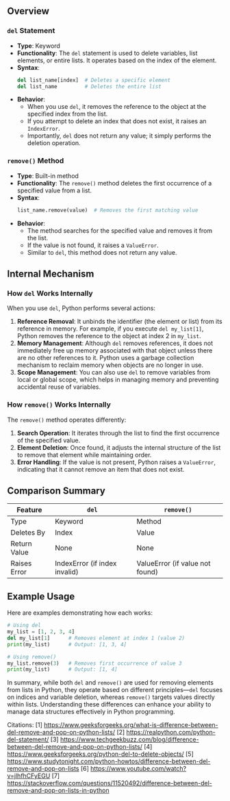 ## Overview

### `del` Statement
- **Type**: Keyword
- **Functionality**: The `del` statement is used to delete variables, list elements, or entire lists. It operates based on the index of the element.
- **Syntax**:
  ```python
  del list_name[index]  # Deletes a specific element
  del list_name         # Deletes the entire list
  ```
- **Behavior**: 
  - When you use `del`, it removes the reference to the object at the specified index from the list. 
  - If you attempt to delete an index that does not exist, it raises an `IndexError`.
  - Importantly, `del` does not return any value; it simply performs the deletion operation.

### `remove()` Method
- **Type**: Built-in method
- **Functionality**: The `remove()` method deletes the first occurrence of a specified value from a list.
- **Syntax**:
  ```python
  list_name.remove(value)  # Removes the first matching value
  ```
- **Behavior**:
  - The method searches for the specified value and removes it from the list.
  - If the value is not found, it raises a `ValueError`.
  - Similar to `del`, this method does not return any value.

## Internal Mechanism

### How `del` Works Internally
When you use `del`, Python performs several actions:
1. **Reference Removal**: It unbinds the identifier (the element or list) from its reference in memory. For example, if you execute `del my_list[1]`, Python removes the reference to the object at index 2 in `my_list`.
2. **Memory Management**: Although `del` removes references, it does not immediately free up memory associated with that object unless there are no other references to it. Python uses a garbage collection mechanism to reclaim memory when objects are no longer in use.
3. **Scope Management**: You can also use `del` to remove variables from local or global scope, which helps in managing memory and preventing accidental reuse of variables.

### How `remove()` Works Internally
The `remove()` method operates differently:
1. **Search Operation**: It iterates through the list to find the first occurrence of the specified value.
2. **Element Deletion**: Once found, it adjusts the internal structure of the list to remove that element while maintaining order.
3. **Error Handling**: If the value is not present, Python raises a `ValueError`, indicating that it cannot remove an item that does not exist.

## Comparison Summary

| Feature          | `del`                          | `remove()`                     |
|------------------|-------------------------------|--------------------------------|
| Type             | Keyword                       | Method                         |
| Deletes By       | Index                         | Value                          |
| Return Value     | None                          | None                           |
| Raises Error     | IndexError (if index invalid) | ValueError (if value not found)|

## Example Usage

Here are examples demonstrating how each works:

```python
# Using del
my_list = [1, 2, 3, 4]
del my_list[1]      # Removes element at index 1 (value 2)
print(my_list)      # Output: [1, 3, 4]

# Using remove()
my_list.remove(3)   # Removes first occurrence of value 3
print(my_list)      # Output: [1, 4]
```

In summary, while both `del` and `remove()` are used for removing elements from lists in Python, they operate based on different principles—`del` focuses on indices and variable deletion, whereas `remove()` targets values directly within lists. Understanding these differences can enhance your ability to manage data structures effectively in Python programming.

Citations:
[1] https://www.geeksforgeeks.org/what-is-difference-between-del-remove-and-pop-on-python-lists/
[2] https://realpython.com/python-del-statement/
[3] https://www.techgeekbuzz.com/blog/difference-between-del-remove-and-pop-on-python-lists/
[4] https://www.geeksforgeeks.org/python-del-to-delete-objects/
[5] https://www.studytonight.com/python-howtos/difference-between-del-remove-and-pop-on-lists
[6] https://www.youtube.com/watch?v=jlhfhCFyEGU
[7] https://stackoverflow.com/questions/11520492/difference-between-del-remove-and-pop-on-lists-in-python
